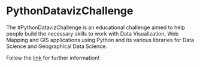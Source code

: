 # PythonDatavizChallenge

The #PythonDatavizChallenge is an educational challenge aimed to help
people build the necessary skills to work with Data Visualization, Web
Mapping and GIS applications using Python and its various libraries for
Data Science and Geographical Data Science. 

Follow the [link](https://spatialthoughts.com/2024/10/13/pythondatavizchallenge/) 
for further information!
